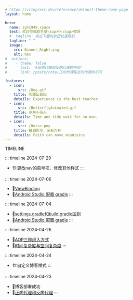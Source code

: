 ```yaml
---
# https://vitepress.dev/reference/default-theme-home-page
layout: home

hero:
  name: zgh1949.space
  text: 欢迎莅临仿生草<sup>©</sup>牧场
  #  tagline: 点击下面的按钮快速导航
  tagline: " "
  image:
    src: Banner_Right.png
    alt: max
#  actions:
#    - theme: false
#      text: '#正向代理和反向代理的不同'
#      link: /posts/note/正向代理和反向代理的不同

features:
  - icon:
      src: /Dog.gif
    title: 实践出真知
    details: Experience is the best teacher.
  - icon:
      src: /ButterflyAnimated.gif
    title: 岁月不待人
    details: Time and tide wait for no man.
  - icon:
      src: /Horse.png
    title: 精诚所至，金石为开
    details: Faith can move mountains.
---
```

<span class="timeline-text">TIMELINE</span>

::: timeline 2024-07-29
- 🏗️更改nav的菜单项、修改其他样式
:::

::: timeline 2024-07-06
- 📄[ViewBinding](posts/android/ViewBinding.md)
- 📄[Android Studio 配置 gradle](posts/android/AndroidStudio配置gradle.md)
  :::

::: timeline 2024-07-04
- 📄[settings.gradle和build.gradle区别](posts/android/settings.gradle和build.gradle区别.md)
- 📄[Android Studio 配置 gradle](posts/android/AndroidStudio配置gradle.md)
:::

::: timeline 2024-04-26
- 📄[AOP三种织入方式](posts/backend/AOP三种织入方式.md)
- 📄[时间复杂度与空间复杂度](posts/base/时间复杂度与空间复杂度.md)
:::

::: timeline 2024-04-24
- 🏗️自定义博客样式
:::

::: timeline 2024-04-23
- 🚩博客部署成功
- 📄[正向代理和反向代理](posts/base/反向代理与正向代理.md)
:::


